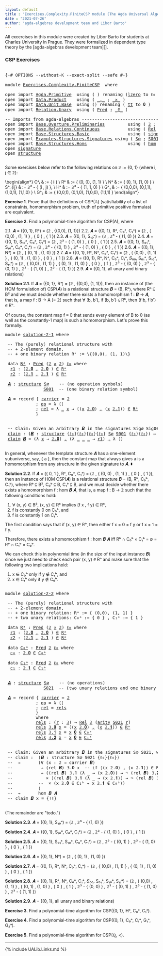 ```yaml
---
layout: default
title : "Exercises.Complexity.FiniteCSP module (The Agda Universal Algebra Library)"
date : "2021-07-26"
author: "agda-algebras development team and Libor Barto"
---
```


All excercises in this module were created by Libor Barto for students at Charles University in Prague. They were formalized in dependent type theory by the [agda-algebras development team][].

### CSP Exercises

<pre class="Agda">

<a id="415" class="Symbol">{-#</a> <a id="419" class="Keyword">OPTIONS</a> <a id="427" class="Pragma">--without-K</a> <a id="439" class="Pragma">--exact-split</a> <a id="453" class="Pragma">--safe</a> <a id="460" class="Symbol">#-}</a>

<a id="465" class="Keyword">module</a> <a id="472" href="Exercises.Complexity.FiniteCSP.html" class="Module">Exercises.Complexity.FiniteCSP</a>  <a id="504" class="Keyword">where</a>

<a id="511" class="Keyword">open</a> <a id="516" class="Keyword">import</a> <a id="523" href="Agda.Primitive.html" class="Module">Agda.Primitive</a>  <a id="539" class="Keyword">using</a> <a id="545" class="Symbol">(</a> <a id="547" class="Symbol">)</a> <a id="549" class="Keyword">renaming</a> <a id="558" class="Symbol">(</a><a id="559" href="Agda.Primitive.html#764" class="Primitive">lzero</a> <a id="565" class="Symbol">to</a> <a id="568" class="Primitive">ℓ₀</a> <a id="571" class="Symbol">)</a>
<a id="573" class="Keyword">open</a> <a id="578" class="Keyword">import</a> <a id="585" href="Data.Product.html" class="Module">Data.Product</a>    <a id="601" class="Keyword">using</a> <a id="607" class="Symbol">(</a> <a id="609" href="Agda.Builtin.Sigma.html#236" class="InductiveConstructor Operator">_,_</a> <a id="613" class="Symbol">;</a> <a id="615" href="Data.Product.html#1167" class="Function Operator">_×_</a> <a id="619" class="Symbol">)</a>
<a id="621" class="Keyword">open</a> <a id="626" class="Keyword">import</a> <a id="633" href="Data.Unit.Base.html" class="Module">Data.Unit.Base</a>  <a id="649" class="Keyword">using</a> <a id="655" class="Symbol">()</a> <a id="658" class="Keyword">renaming</a> <a id="667" class="Symbol">(</a> <a id="669" href="Agda.Builtin.Unit.html#201" class="InductiveConstructor">tt</a> <a id="672" class="Symbol">to</a> <a id="675" class="InductiveConstructor">𝟎</a> <a id="677" class="Symbol">)</a>
<a id="679" class="Keyword">open</a> <a id="684" class="Keyword">import</a> <a id="691" href="Relation.Unary.html" class="Module">Relation.Unary</a>  <a id="707" class="Keyword">using</a> <a id="713" class="Symbol">(</a> <a id="715" href="Relation.Unary.html#1101" class="Function">Pred</a> <a id="720" class="Symbol">;</a> <a id="722" href="Relation.Unary.html#1523" class="Function Operator">_∈_</a> <a id="726" class="Symbol">)</a>

<a id="729" class="Comment">-- Imports from agda-algebras --------------------------------------------------------------</a>
<a id="822" class="Keyword">open</a> <a id="827" class="Keyword">import</a> <a id="834" href="Base.Overture.Preliminaries.html" class="Module">Base.Overture.Preliminaries</a>         <a id="870" class="Keyword">using</a> <a id="876" class="Symbol">(</a> <a id="878" href="Base.Overture.Preliminaries.html#3761" class="Datatype">𝟚</a> <a id="880" class="Symbol">;</a> <a id="882" href="Base.Overture.Preliminaries.html#3858" class="Datatype">𝟛</a> <a id="884" class="Symbol">)</a>
<a id="886" class="Keyword">open</a> <a id="891" class="Keyword">import</a> <a id="898" href="Base.Relations.Continuous.html" class="Module">Base.Relations.Continuous</a>           <a id="934" class="Keyword">using</a> <a id="940" class="Symbol">(</a> <a id="942" href="Base.Relations.Continuous.html#3937" class="Function">Rel</a> <a id="946" class="Symbol">)</a>
<a id="948" class="Keyword">open</a> <a id="953" class="Keyword">import</a> <a id="960" href="Base.Structures.Basic.html" class="Module">Base.Structures.Basic</a>               <a id="996" class="Keyword">using</a> <a id="1002" class="Symbol">(</a> <a id="1004" href="Base.Structures.Basic.html#1264" class="Record">signature</a> <a id="1014" class="Symbol">;</a> <a id="1016" href="Base.Structures.Basic.html#1598" class="Record">structure</a> <a id="1026" class="Symbol">)</a>
<a id="1028" class="Keyword">open</a> <a id="1033" class="Keyword">import</a> <a id="1040" href="Examples.Structures.Signatures.html" class="Module">Examples.Structures.Signatures</a> <a id="1071" class="Keyword">using</a> <a id="1077" class="Symbol">(</a> <a id="1079" href="Examples.Structures.Signatures.html#710" class="Function">S∅</a> <a id="1082" class="Symbol">;</a> <a id="1084" href="Examples.Structures.Signatures.html#1038" class="Function">S001</a> <a id="1089" class="Symbol">;</a> <a id="1091" href="Examples.Structures.Signatures.html#1293" class="Function">S021</a><a id="1095" class="Symbol">)</a>
<a id="1097" class="Keyword">open</a> <a id="1102" class="Keyword">import</a> <a id="1109" href="Base.Structures.Homs.html" class="Module">Base.Structures.Homs</a>                <a id="1145" class="Keyword">using</a> <a id="1151" class="Symbol">(</a> <a id="1153" href="Base.Structures.Homs.html#2869" class="Function">hom</a> <a id="1157" class="Symbol">)</a>
<a id="1159" class="Keyword">open</a> <a id="1164" href="Base.Structures.Basic.html#1264" class="Module">signature</a>
<a id="1174" class="Keyword">open</a> <a id="1179" href="Base.Structures.Basic.html#1598" class="Module">structure</a>

</pre>

Some exercises below refer to the following relations on 𝟚 := \{0, 1\} (where i, j ∈ 𝟚):

\begin{align*}
 Cᵃᵢ    & := \{ i \}                             \\
 Rᵃ    & := \{ (0, 0), (1, 1) \}                 \\
 Nᵃ    & := \{ (0, 1), (1, 0) \}                  \\
 Sᵃ_{ij}  & := 𝟚² - \{ (i , j) \},                    \\
 Hᵃ    & := 𝟚³ - \{ (1, 1, 0) \}                 \\
 Gᵃ₁   & := \{ (0,0,0), (0,1,1), (1,0,1), (1,1,0) \} \\
 Gᵃ₂   & := \{ (0,0,1), (0,1,0), (1,0,0), (1,1,1) \}
\end{align*}


**Exercise 1**. Prove that the definitions of CSP(𝔸) (satisfiability of a list of constraints, homomorphism   problem, truth of primitive positive formulas) are equivalent.


**Exercise 2**. Find a polymomial-time algorithm for CSP(A), where

2.1. 𝑨 = ({0, 1}, Rᵃ) = (𝟚 , \{(0,0), (1, 1)\})
2.2. 𝑨 = ({0, 1}, Rᵃ, C₀ᵃ, C₁ᵃ) = (𝟚 , \{ (0,0) , (1, 1) \} , \{ 0 \} , \{ 1 \})
2.3. 𝑨 = ({0, 1}, S₁₀ᵃ) = (𝟚 , 𝟚³ - \{ (1, 0) \})
2.4. 𝑨 = ({0, 1}, S₁₀ᵃ, C₀ᵃ, C₁ᵃ) = (𝟚 , 𝟚³ - \{ (1, 0) \} , \{ 0 \} , \{ 1 \})
2.5. 𝑨 = ({0, 1}, S₀₁ᵃ, S₁₀ᵃ, C₀ᵃ, C₁ᵃ) = (𝟚 , 𝟚³ - \{ (0, 1) \} , 𝟚³ - \{ (1, 0) \} , \{ 0 \} , \{ 1 \})
2.6. 𝑨 = ({0, 1}, Nᵃ) = (𝟚 , \{ (0, 1) , (1, 0) \})
2.7. 𝑨 = ({0, 1}, Rᵃ, Nᵃ, C₀ᵃ, C₁ᵃ) = (𝟚 , \{ (0,0) , (1, 1) \} , \{ (0, 1) , (1, 0) \} , \{ 0 \} , \{ 1 \})
2.8. 𝑨 = ({0, 1}, Rᵃ, Nᵃ, C₀ᵃ, C₁ᵃ, 𝑆₀₀, S₀₁ᵃ, S₁₀ᵃ, S₁₁ᵃ) = (𝟚 , \{ (0,0) , (1, 1) \} , \{ (0, 1) , (1, 0) \} , \{ 0 \} , \{ 1 \} , 𝟚³ - \{ (0, 0) \} , 𝟚³ - \{ (0, 1) \} , 𝟚³ - \{ (1, 0) \} , 𝟚³ - \{ (1, 1) \})
2.9. 𝑨 = ({0, 1}, all unary and binary relations)



**Solution 2.1**. If 𝑨 = ({0, 1}, Rᵃ) = (𝟚 , \{(0,0), (1, 1)\}), then an instance of (the HOM
formulation of) CSP(𝑨) is a relational structure 𝑩 = (B, Rᵇ⟩, where Rᵇ ⊆ B² and we must decide
whether there exists a homomorphism f : 𝑩 → 𝑨, that is, a map f : B → A (= 𝟚) such that
∀ (b, b'), if (b, b') ∈ Rᵇ, then (f b, f b') ∈ Rᵇ.

Of course, the constant map f ≡ 0 that sends every element of B to 0 (as well as the
constantly-1 map) is such a homomorphism.  Let's prove this formally.

<pre class="Agda">
<a id="3229" class="Keyword">module</a> <a id="solution-2-1"></a><a id="3236" href="Exercises.Complexity.FiniteCSP.html#3236" class="Module">solution-2-1</a> <a id="3249" class="Keyword">where</a>

 <a id="3257" class="Comment">-- The (purely) relational structure with</a>
 <a id="3300" class="Comment">-- + 2-element domain,</a>
 <a id="3324" class="Comment">-- + one binary relation Rᵃ := \{(0,0), (1, 1)\}</a>

 <a id="3375" class="Keyword">data</a> <a id="solution-2-1.Rᵃ"></a><a id="3380" href="Exercises.Complexity.FiniteCSP.html#3380" class="Datatype">Rᵃ</a> <a id="3383" class="Symbol">:</a> <a id="3385" href="Relation.Unary.html#1101" class="Function">Pred</a> <a id="3390" class="Symbol">(</a><a id="3391" href="Base.Overture.Preliminaries.html#3761" class="Datatype">𝟚</a> <a id="3393" href="Data.Product.html#1167" class="Function Operator">×</a> <a id="3395" href="Base.Overture.Preliminaries.html#3761" class="Datatype">𝟚</a><a id="3396" class="Symbol">)</a> <a id="3398" href="Exercises.Complexity.FiniteCSP.html#568" class="Primitive">ℓ₀</a> <a id="3401" class="Keyword">where</a>
  <a id="solution-2-1.Rᵃ.r1"></a><a id="3409" href="Exercises.Complexity.FiniteCSP.html#3409" class="InductiveConstructor">r1</a> <a id="3412" class="Symbol">:</a> <a id="3414" class="Symbol">(</a><a id="3415" href="Base.Overture.Preliminaries.html#3811" class="InductiveConstructor">𝟚.𝟎</a> <a id="3419" href="Agda.Builtin.Sigma.html#236" class="InductiveConstructor Operator">,</a> <a id="3421" href="Base.Overture.Preliminaries.html#3811" class="InductiveConstructor">𝟚.𝟎</a> <a id="3425" class="Symbol">)</a> <a id="3427" href="Relation.Unary.html#1523" class="Function Operator">∈</a> <a id="3429" href="Exercises.Complexity.FiniteCSP.html#3380" class="Datatype">Rᵃ</a>
  <a id="solution-2-1.Rᵃ.r2"></a><a id="3434" href="Exercises.Complexity.FiniteCSP.html#3434" class="InductiveConstructor">r2</a> <a id="3437" class="Symbol">:</a> <a id="3439" class="Symbol">(</a><a id="3440" href="Base.Overture.Preliminaries.html#3820" class="InductiveConstructor">𝟚.𝟏</a> <a id="3444" href="Agda.Builtin.Sigma.html#236" class="InductiveConstructor Operator">,</a> <a id="3446" href="Base.Overture.Preliminaries.html#3820" class="InductiveConstructor">𝟚.𝟏</a> <a id="3450" class="Symbol">)</a> <a id="3452" href="Relation.Unary.html#1523" class="Function Operator">∈</a> <a id="3454" href="Exercises.Complexity.FiniteCSP.html#3380" class="Datatype">Rᵃ</a>

 <a id="solution-2-1.𝑨"></a><a id="3459" href="Exercises.Complexity.FiniteCSP.html#3459" class="Function">𝑨</a> <a id="3461" class="Symbol">:</a> <a id="3463" href="Base.Structures.Basic.html#1598" class="Record">structure</a> <a id="3473" href="Examples.Structures.Signatures.html#710" class="Function">S∅</a>    <a id="3479" class="Comment">-- (no operation symbols)</a>
               <a id="3520" href="Examples.Structures.Signatures.html#1038" class="Function">S001</a>  <a id="3526" class="Comment">-- (one binary relation symbol)</a>

 <a id="3560" href="Exercises.Complexity.FiniteCSP.html#3459" class="Function">𝑨</a> <a id="3562" class="Symbol">=</a> <a id="3564" class="Keyword">record</a> <a id="3571" class="Symbol">{</a> <a id="3573" href="Base.Structures.Basic.html#1750" class="Field">carrier</a> <a id="3581" class="Symbol">=</a> <a id="3583" href="Base.Overture.Preliminaries.html#3761" class="Datatype">𝟚</a>
            <a id="3597" class="Symbol">;</a> <a id="3599" href="Base.Structures.Basic.html#1769" class="Field">op</a> <a id="3602" class="Symbol">=</a> <a id="3604" class="Symbol">λ</a> <a id="3606" class="Symbol">()</a>
            <a id="3621" class="Symbol">;</a> <a id="3623" href="Base.Structures.Basic.html#1853" class="Field">rel</a> <a id="3627" class="Symbol">=</a> <a id="3629" class="Symbol">λ</a> <a id="3631" href="Exercises.Complexity.FiniteCSP.html#3631" class="Bound">_</a> <a id="3633" href="Exercises.Complexity.FiniteCSP.html#3633" class="Bound">x</a> <a id="3635" class="Symbol">→</a> <a id="3637" class="Symbol">((</a><a id="3639" href="Exercises.Complexity.FiniteCSP.html#3633" class="Bound">x</a> <a id="3641" href="Base.Overture.Preliminaries.html#3811" class="InductiveConstructor">𝟚.𝟎</a><a id="3644" class="Symbol">)</a> <a id="3646" href="Agda.Builtin.Sigma.html#236" class="InductiveConstructor Operator">,</a> <a id="3648" class="Symbol">(</a><a id="3649" href="Exercises.Complexity.FiniteCSP.html#3633" class="Bound">x</a> <a id="3651" href="Base.Overture.Preliminaries.html#3820" class="InductiveConstructor">𝟚.𝟏</a><a id="3654" class="Symbol">))</a> <a id="3657" href="Relation.Unary.html#1523" class="Function Operator">∈</a> <a id="3659" href="Exercises.Complexity.FiniteCSP.html#3380" class="Datatype">Rᵃ</a>
            <a id="3674" class="Symbol">}</a>


 <a id="3679" class="Comment">-- Claim: Given an arbitrary 𝑩 in the signatures Sig∅ Sig001, we can construct a homomorphism from 𝑩 to 𝑨.</a>
 <a id="solution-2-1.claim"></a><a id="3787" href="Exercises.Complexity.FiniteCSP.html#3787" class="Function">claim</a> <a id="3793" class="Symbol">:</a> <a id="3795" class="Symbol">(</a><a id="3796" href="Exercises.Complexity.FiniteCSP.html#3796" class="Bound">𝑩</a> <a id="3798" class="Symbol">:</a> <a id="3800" href="Base.Structures.Basic.html#1598" class="Record">structure</a> <a id="3810" class="Symbol">{</a><a id="3811" href="Exercises.Complexity.FiniteCSP.html#568" class="Primitive">ℓ₀</a><a id="3813" class="Symbol">}{</a><a id="3815" href="Exercises.Complexity.FiniteCSP.html#568" class="Primitive">ℓ₀</a><a id="3817" class="Symbol">}{</a><a id="3819" href="Exercises.Complexity.FiniteCSP.html#568" class="Primitive">ℓ₀</a><a id="3821" class="Symbol">}{</a><a id="3823" href="Exercises.Complexity.FiniteCSP.html#568" class="Primitive">ℓ₀</a><a id="3825" class="Symbol">}</a> <a id="3827" href="Examples.Structures.Signatures.html#710" class="Function">S∅</a> <a id="3830" href="Examples.Structures.Signatures.html#1038" class="Function">S001</a> <a id="3835" class="Symbol">{</a><a id="3836" href="Exercises.Complexity.FiniteCSP.html#568" class="Primitive">ℓ₀</a><a id="3838" class="Symbol">}{</a><a id="3840" href="Exercises.Complexity.FiniteCSP.html#568" class="Primitive">ℓ₀</a><a id="3842" class="Symbol">})</a> <a id="3845" class="Symbol">→</a> <a id="3847" href="Base.Structures.Homs.html#2869" class="Function">hom</a> <a id="3851" href="Exercises.Complexity.FiniteCSP.html#3796" class="Bound">𝑩</a> <a id="3853" href="Exercises.Complexity.FiniteCSP.html#3459" class="Function">𝑨</a>
 <a id="3856" href="Exercises.Complexity.FiniteCSP.html#3787" class="Function">claim</a> <a id="3862" href="Exercises.Complexity.FiniteCSP.html#3862" class="Bound">𝑩</a> <a id="3864" class="Symbol">=</a> <a id="3866" class="Symbol">(λ</a> <a id="3869" href="Exercises.Complexity.FiniteCSP.html#3869" class="Bound">x</a> <a id="3871" class="Symbol">→</a> <a id="3873" href="Base.Overture.Preliminaries.html#3811" class="InductiveConstructor">𝟚.𝟎</a><a id="3876" class="Symbol">)</a> <a id="3878" href="Agda.Builtin.Sigma.html#236" class="InductiveConstructor Operator">,</a> <a id="3880" class="Symbol">(λ</a> <a id="3883" href="Exercises.Complexity.FiniteCSP.html#3883" class="Bound">_</a> <a id="3885" href="Exercises.Complexity.FiniteCSP.html#3885" class="Bound">_</a> <a id="3887" href="Exercises.Complexity.FiniteCSP.html#3887" class="Bound">_</a> <a id="3889" class="Symbol">→</a> <a id="3891" href="Exercises.Complexity.FiniteCSP.html#3409" class="InductiveConstructor">r1</a><a id="3893" class="Symbol">)</a> <a id="3895" href="Agda.Builtin.Sigma.html#236" class="InductiveConstructor Operator">,</a> <a id="3897" class="Symbol">λ</a> <a id="3899" class="Symbol">()</a>

</pre>

In general, whenever the template structure 𝑨 has a one-element subuniverse, say, \{ a \},
then the constant map that always gives a is a homomorphism from any structure in the given
signature to 𝑨. ∎



**Solution 2.2**. If 𝑨 = (\{ 0, 1 \}, Rᵃ, C₀ᵃ, C₁ᵃ) = (𝟚 , \{ (0, 0) , (1, 1) \} , \{ 0 \} , \{ 1 \}),
then an instance of HOM CSP(𝑨) is a relational structure 𝑩 = (B, Rᵇ, C₀ᵇ, C₁ᵇ), where
Rᵇ ⊆ B², C₀ᵇ ⊆ B, C₁ᵇ ⊆ B, and we must decide whether there exists a homomorphism
f : hom 𝑩 𝑨, that is, a map f : B → 𝟚 such that the following conditions hold:
 1. ∀ (x, y) ∈ B², (x, y) ∈ Rᵇ implies (f x , f y) ∈ Rᵇ,
 2. f is constantly 0 on C₀ᵇ, and
 3. f is constantly 1 on C₁ᵇ.

The first condition says that if (x, y) ∈ Rᵇ, then either f x = 0 = f y or f x = 1 = f y.

Therefore, there exists a homomorphism f : hom 𝑩 𝑨 iff Rᵇ ∩ C₀ᵇ × C₁ᵇ = ∅ = Rᵇ ∩ C₁ᵇ × C₀ᵇ.

We can check this in polynomial time (in the size of the input instance 𝑩) since we just need
to check each pair (x, y) ∈ Rᵇ and make sure that the following two implications hold:

 1.  x ∈ C₀ᵇ  only if  y ∉ C₁ᵇ, and
 2.  x ∈ C₁ᵇ  only if  y ∉ C₀ᵇ.

<pre class="Agda">

<a id="5040" class="Keyword">module</a> <a id="solution-2-2"></a><a id="5047" href="Exercises.Complexity.FiniteCSP.html#5047" class="Module">solution-2-2</a> <a id="5060" class="Keyword">where</a>

 <a id="5068" class="Comment">-- The (purely) relational structure with</a>
 <a id="5111" class="Comment">-- + 2-element domain,</a>
 <a id="5135" class="Comment">-- + one binary relation: Rᵃ := { (0,0), (1, 1) }</a>
 <a id="5186" class="Comment">-- + two unary relations: C₀ᵃ := { 0 } , C₁ᵃ := { 1 }</a>

 <a id="5242" class="Keyword">data</a> <a id="solution-2-2.Rᵃ"></a><a id="5247" href="Exercises.Complexity.FiniteCSP.html#5247" class="Datatype">Rᵃ</a> <a id="5250" class="Symbol">:</a> <a id="5252" href="Relation.Unary.html#1101" class="Function">Pred</a> <a id="5257" class="Symbol">(</a><a id="5258" href="Base.Overture.Preliminaries.html#3761" class="Datatype">𝟚</a> <a id="5260" href="Data.Product.html#1167" class="Function Operator">×</a> <a id="5262" href="Base.Overture.Preliminaries.html#3761" class="Datatype">𝟚</a><a id="5263" class="Symbol">)</a> <a id="5265" href="Exercises.Complexity.FiniteCSP.html#568" class="Primitive">ℓ₀</a> <a id="5268" class="Keyword">where</a>
  <a id="solution-2-2.Rᵃ.r1"></a><a id="5276" href="Exercises.Complexity.FiniteCSP.html#5276" class="InductiveConstructor">r1</a> <a id="5279" class="Symbol">:</a> <a id="5281" class="Symbol">(</a><a id="5282" href="Base.Overture.Preliminaries.html#3811" class="InductiveConstructor">𝟚.𝟎</a> <a id="5286" href="Agda.Builtin.Sigma.html#236" class="InductiveConstructor Operator">,</a> <a id="5288" href="Base.Overture.Preliminaries.html#3811" class="InductiveConstructor">𝟚.𝟎</a> <a id="5292" class="Symbol">)</a> <a id="5294" href="Relation.Unary.html#1523" class="Function Operator">∈</a> <a id="5296" href="Exercises.Complexity.FiniteCSP.html#5247" class="Datatype">Rᵃ</a>
  <a id="solution-2-2.Rᵃ.r2"></a><a id="5301" href="Exercises.Complexity.FiniteCSP.html#5301" class="InductiveConstructor">r2</a> <a id="5304" class="Symbol">:</a> <a id="5306" class="Symbol">(</a><a id="5307" href="Base.Overture.Preliminaries.html#3820" class="InductiveConstructor">𝟚.𝟏</a> <a id="5311" href="Agda.Builtin.Sigma.html#236" class="InductiveConstructor Operator">,</a> <a id="5313" href="Base.Overture.Preliminaries.html#3820" class="InductiveConstructor">𝟚.𝟏</a> <a id="5317" class="Symbol">)</a> <a id="5319" href="Relation.Unary.html#1523" class="Function Operator">∈</a> <a id="5321" href="Exercises.Complexity.FiniteCSP.html#5247" class="Datatype">Rᵃ</a>

 <a id="5326" class="Keyword">data</a> <a id="solution-2-2.C₀ᵃ"></a><a id="5331" href="Exercises.Complexity.FiniteCSP.html#5331" class="Datatype">C₀ᵃ</a> <a id="5335" class="Symbol">:</a> <a id="5337" href="Relation.Unary.html#1101" class="Function">Pred</a> <a id="5342" href="Base.Overture.Preliminaries.html#3761" class="Datatype">𝟚</a> <a id="5344" href="Exercises.Complexity.FiniteCSP.html#568" class="Primitive">ℓ₀</a> <a id="5347" class="Keyword">where</a>
  <a id="solution-2-2.C₀ᵃ.c₀"></a><a id="5355" href="Exercises.Complexity.FiniteCSP.html#5355" class="InductiveConstructor">c₀</a> <a id="5358" class="Symbol">:</a> <a id="5360" href="Base.Overture.Preliminaries.html#3811" class="InductiveConstructor">𝟚.𝟎</a> <a id="5364" href="Relation.Unary.html#1523" class="Function Operator">∈</a> <a id="5366" href="Exercises.Complexity.FiniteCSP.html#5331" class="Datatype">C₀ᵃ</a>

 <a id="5372" class="Keyword">data</a> <a id="solution-2-2.C₁ᵃ"></a><a id="5377" href="Exercises.Complexity.FiniteCSP.html#5377" class="Datatype">C₁ᵃ</a> <a id="5381" class="Symbol">:</a> <a id="5383" href="Relation.Unary.html#1101" class="Function">Pred</a> <a id="5388" href="Base.Overture.Preliminaries.html#3761" class="Datatype">𝟚</a> <a id="5390" href="Exercises.Complexity.FiniteCSP.html#568" class="Primitive">ℓ₀</a> <a id="5393" class="Keyword">where</a>
  <a id="solution-2-2.C₁ᵃ.c₁"></a><a id="5401" href="Exercises.Complexity.FiniteCSP.html#5401" class="InductiveConstructor">c₁</a> <a id="5404" class="Symbol">:</a> <a id="5406" href="Base.Overture.Preliminaries.html#3820" class="InductiveConstructor">𝟚.𝟏</a> <a id="5410" href="Relation.Unary.html#1523" class="Function Operator">∈</a> <a id="5412" href="Exercises.Complexity.FiniteCSP.html#5377" class="Datatype">C₁ᵃ</a>


 <a id="solution-2-2.𝑨"></a><a id="5419" href="Exercises.Complexity.FiniteCSP.html#5419" class="Function">𝑨</a> <a id="5421" class="Symbol">:</a> <a id="5423" href="Base.Structures.Basic.html#1598" class="Record">structure</a> <a id="5433" href="Examples.Structures.Signatures.html#710" class="Function">S∅</a>    <a id="5439" class="Comment">-- (no operations)</a>
               <a id="5473" href="Examples.Structures.Signatures.html#1293" class="Function">S021</a>  <a id="5479" class="Comment">-- (two unary relations and one binary relation)</a>

 <a id="5530" href="Exercises.Complexity.FiniteCSP.html#5419" class="Function">𝑨</a> <a id="5532" class="Symbol">=</a> <a id="5534" class="Keyword">record</a> <a id="5541" class="Symbol">{</a> <a id="5543" href="Base.Structures.Basic.html#1750" class="Field">carrier</a> <a id="5551" class="Symbol">=</a> <a id="5553" href="Base.Overture.Preliminaries.html#3761" class="Datatype">𝟚</a>
            <a id="5567" class="Symbol">;</a> <a id="5569" href="Base.Structures.Basic.html#1769" class="Field">op</a> <a id="5572" class="Symbol">=</a> <a id="5574" class="Symbol">λ</a> <a id="5576" class="Symbol">()</a>
            <a id="5591" class="Symbol">;</a> <a id="5593" href="Base.Structures.Basic.html#1853" class="Field">rel</a> <a id="5597" class="Symbol">=</a> <a id="5599" href="Exercises.Complexity.FiniteCSP.html#5648" class="Function">rels</a>
            <a id="5616" class="Symbol">}</a>
            <a id="5630" class="Keyword">where</a>
            <a id="5648" href="Exercises.Complexity.FiniteCSP.html#5648" class="Function">rels</a> <a id="5653" class="Symbol">:</a> <a id="5655" class="Symbol">(</a><a id="5656" href="Exercises.Complexity.FiniteCSP.html#5656" class="Bound">r</a> <a id="5658" class="Symbol">:</a> <a id="5660" href="Base.Overture.Preliminaries.html#3858" class="Datatype">𝟛</a><a id="5661" class="Symbol">)</a> <a id="5663" class="Symbol">→</a> <a id="5665" href="Base.Relations.Continuous.html#3937" class="Function">Rel</a> <a id="5669" href="Base.Overture.Preliminaries.html#3761" class="Datatype">𝟚</a> <a id="5671" class="Symbol">(</a><a id="5672" href="Base.Structures.Basic.html#1343" class="Field">arity</a> <a id="5678" href="Examples.Structures.Signatures.html#1293" class="Function">S021</a> <a id="5683" href="Exercises.Complexity.FiniteCSP.html#5656" class="Bound">r</a><a id="5684" class="Symbol">)</a>
            <a id="5698" href="Exercises.Complexity.FiniteCSP.html#5648" class="Function">rels</a> <a id="5703" href="Base.Overture.Preliminaries.html#3877" class="InductiveConstructor">𝟛.𝟎</a> <a id="5707" href="Exercises.Complexity.FiniteCSP.html#5707" class="Bound">x</a> <a id="5709" class="Symbol">=</a> <a id="5711" class="Symbol">((</a><a id="5713" href="Exercises.Complexity.FiniteCSP.html#5707" class="Bound">x</a> <a id="5715" href="Base.Overture.Preliminaries.html#3811" class="InductiveConstructor">𝟚.𝟎</a><a id="5718" class="Symbol">)</a> <a id="5720" href="Agda.Builtin.Sigma.html#236" class="InductiveConstructor Operator">,</a> <a id="5722" class="Symbol">(</a><a id="5723" href="Exercises.Complexity.FiniteCSP.html#5707" class="Bound">x</a> <a id="5725" href="Base.Overture.Preliminaries.html#3820" class="InductiveConstructor">𝟚.𝟏</a><a id="5728" class="Symbol">))</a> <a id="5731" href="Relation.Unary.html#1523" class="Function Operator">∈</a> <a id="5733" href="Exercises.Complexity.FiniteCSP.html#5247" class="Datatype">Rᵃ</a>
            <a id="5748" href="Exercises.Complexity.FiniteCSP.html#5648" class="Function">rels</a> <a id="5753" href="Base.Overture.Preliminaries.html#3886" class="InductiveConstructor">𝟛.𝟏</a> <a id="5757" href="Exercises.Complexity.FiniteCSP.html#5757" class="Bound">x</a> <a id="5759" class="Symbol">=</a> <a id="5761" href="Exercises.Complexity.FiniteCSP.html#5757" class="Bound">x</a> <a id="5763" href="Exercises.Complexity.FiniteCSP.html#675" class="InductiveConstructor">𝟎</a> <a id="5765" href="Relation.Unary.html#1523" class="Function Operator">∈</a> <a id="5767" href="Exercises.Complexity.FiniteCSP.html#5331" class="Datatype">C₀ᵃ</a>
            <a id="5783" href="Exercises.Complexity.FiniteCSP.html#5648" class="Function">rels</a> <a id="5788" href="Base.Overture.Preliminaries.html#3895" class="InductiveConstructor">𝟛.𝟐</a> <a id="5792" href="Exercises.Complexity.FiniteCSP.html#5792" class="Bound">x</a> <a id="5794" class="Symbol">=</a> <a id="5796" href="Exercises.Complexity.FiniteCSP.html#5792" class="Bound">x</a> <a id="5798" href="Exercises.Complexity.FiniteCSP.html#675" class="InductiveConstructor">𝟎</a> <a id="5800" href="Relation.Unary.html#1523" class="Function Operator">∈</a> <a id="5802" href="Exercises.Complexity.FiniteCSP.html#5377" class="Datatype">C₁ᵃ</a>


 <a id="5809" class="Comment">-- Claim: Given an arbitrary 𝑩 in the signatures S∅ S021, we can construct a homomorphism from 𝑩 to 𝑨.</a>
 <a id="5913" class="Comment">-- claim :  (𝑩 : structure S∅ S021 {ℓ₀}{ℓ₀})</a>
 <a id="5959" class="Comment">--  →       (∀ (x : 𝟚 → carrier 𝑩)</a>
 <a id="5995" class="Comment">--           → (rel 𝑩) 𝟛.𝟎 x  -- if ((x 𝟚.𝟎) , (x 𝟚.𝟏)) ∈ Rᵇ, then...</a>
 <a id="6066" class="Comment">--           → ((rel 𝑩) 𝟛.𝟏 (λ _ → (x 𝟚.𝟎)) → ¬ (rel 𝑩) 𝟛.𝟐 (λ _ → (x 𝟚.𝟏)))</a>
 <a id="6144" class="Comment">--             × ((rel 𝑩) 𝟛.𝟏 (λ _ → (x 𝟚.𝟏)) → ¬ (rel 𝑩) 𝟛.𝟐 (λ _ → (x 𝟚.𝟎)))</a>
 <a id="6224" class="Comment">--          --  × (x 𝟚.𝟎 ∈ C₁ᵇ → x 𝟚.𝟏 ∉ C₀ᵇ))</a>
 <a id="6272" class="Comment">--          )</a>
 <a id="6287" class="Comment">--  →       hom 𝑩 𝑨</a>
 <a id="6308" class="Comment">-- claim 𝑩 x = {!!}</a>

</pre>


(The remainder are "todo.")

**Solution 2.3**. 𝑨 = ({0, 1}, S₁₀ᵃ) = (𝟚 , 𝟚³ - \{ (1, 0) \})

**Solution 2.4**. 𝑨 = ({0, 1}, S₁₀ᵃ, C₀ᵃ, C₁ᵃ) = (𝟚 , 𝟚³ - \{ (1, 0) \} , \{ 0 \} , \{ 1 \})

**Solution 2.5**. 𝑨 = ({0, 1}, S₀₁ᵃ, S₁₀ᵃ, C₀ᵃ, C₁ᵃ) = (𝟚 , 𝟚³ - \{ (0, 1) \} , 𝟚³ - \{ (1, 0) \} , \{ 0 \} , \{ 1 \})

**Solution 2.6**. 𝑨 = ({0, 1}, Nᵃ) = (𝟚 , \{ (0, 1) , (1, 0) \})

**Solution 2.7**. 𝑨 = ({0, 1}, Rᵃ, Nᵃ, C₀ᵃ, C₁ᵃ) = (𝟚 , \{ (0,0) , (1, 1) \} , \{ (0, 1) , (1, 0) \} , \{ 0 \} , \{ 1 \})

**Solution 2.8**. 𝑨 = ({0, 1}, Rᵃ, Nᵃ, C₀ᵃ, C₁ᵃ, 𝑆₀₀, S₀₁ᵃ, S₁₀ᵃ, S₁₁ᵃ) = (𝟚 , \{ (0,0) , (1, 1) \} , \{ (0, 1) , (1, 0) \} , \{ 0 \} , \{ 1 \} , 𝟚³ - \{ (0, 0) \} , 𝟚³ - \{ (0, 1) \} , 𝟚³ - \{ (1, 0) \} , 𝟚³ - \{ (1, 1) \})

**Solution 2.9**. 𝑨 = ({0, 1}, all unary and binary relations)


**Exercise 3**. Find a polynomial-time algorithm for CSP({0, 1}, Hᵃ, C₀ᵃ, C₁ᵃ).

**Exercise 4**. Find a polynomial-time algorithm for CSP({0, 1}, C₀ᵃ, C₁ᵃ, G₁ᵃ, G₂ᵃ).

**Exercise 5**. Find a polynomial-time algorithm for CSP(ℚ, <).

--------------------------------

{% include UALib.Links.md %}


